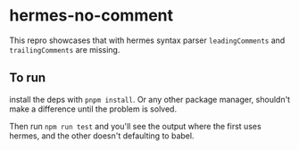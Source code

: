 # hermes-no-comment

This repro showcases that with hermes syntax parser `leadingComments` and `trailingComments` are missing.

## To run

install the deps with `pnpm install`. Or any other package manager, shouldn't make a difference until the problem is solved.

Then run `npm run test` and you'll see the output where the first uses hermes, and the other doesn't defaulting to babel.
